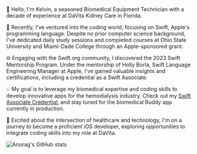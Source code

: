 👋 Hello, I'm Kelvin, a seasoned Biomedical Equipment Technician with a decade of experience at DaVita Kidney Care in Florida.

🚀 Recently, I've ventured into the coding world, focusing on Swift, Apple's programming language. Despite no prior computer science background, I've dedicated daily study sessions and completed courses at Ohio State University and Miami-Dade College through an Apple-sponsored grant.

🌐 Engaging with the Swift.org community, I discovered the 2023 Swift Mentorship Program. Under the mentorship of Holly Borla, Swift Language Engineering Manager at Apple, I've gained valuable insights and certifications, including a credential as a Swift Associate.

💡 My goal is to leverage my biomedical expertise and coding skills to develop innovative apps for the hemodialysis industry. Check out my [Swift Associate Credential](https://www.credly.com/badges/7709ccba-5f02-4c16-a54a-6d1932088e61/linked_in?t=s2f7lg), and stay tuned for the biomedical Buddy app currently in production.

📱 Excited about the intersection of healthcare and technology, I'm on a journey to become a proficient iOS developer, exploring opportunities to integrate coding skills into my role at DaVita.


![Anurag's GitHub stats](https://github-readme-stats.vercel.app/api?username=nyvoyager&theme=dark&show_icons=true)
